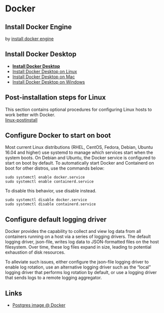 # Docker

## Install Docker Engine

by [install docker engine](https://docs.docker.com/engine/install/)

## Install Docker Desktop

* [**Install Docker Desktop**](https://docs.docker.com/desktop/)
* [Install Docker Desktop on Linux](https://docs.docker.com/desktop/linux/install/)
* [Install Docker Desktop on Mac](https://docs.docker.com/desktop/mac/install/)
* [Install Docker Desktop on Windows](https://docs.docker.com/desktop/windows/install/)

## Post-installation steps for Linux

This section contains optional procedures for configuring Linux hosts to work better with Docker.  
[linux-postinstall](https://docs.docker.com/engine/install/linux-postinstall/)

## Configure Docker to start on boot

Most current Linux distributions (RHEL, CentOS, Fedora, Debian, Ubuntu 16.04 and higher) use systemd to manage which
services start when the system boots. On Debian and Ubuntu, the Docker service is configured to start on boot by
default. To automatically start Docker and Containerd on boot for other distros, use the commands below:

`sudo systemctl enable docker.service`  
`sudo systemctl enable containerd.service`

To disable this behavior, use disable instead.

`sudo systemctl disable docker.service`  
`sudo systemctl disable containerd.service`

## Configure default logging driver

Docker provides the capability to collect and view log data from all containers running on a host via a series of
logging drivers. The default logging driver, json-file, writes log data to JSON-formatted files on the host filesystem.
Over time, these log files expand in size, leading to potential exhaustion of disk resources.

To alleviate such issues, either configure the json-file logging driver to enable log rotation, use an alternative
logging driver such as the “local” logging driver that performs log rotation by default, or use a logging driver that
sends logs to a remote logging aggregator.

## Links

* [Postgres image @ Docker](https://hub.docker.com/_/postgres)